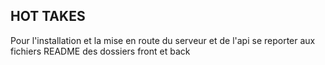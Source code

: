 ## HOT TAKES ##

Pour l'installation et la mise en route du serveur et de l'api
se reporter aux fichiers README des dossiers front et back
